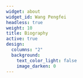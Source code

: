 ```yaml
---
widget: about
widget_id: Wang Pengfei
headless: true
weight: 10
title: Biography
active: true
design:
  columns: "2"
  background:
    text_color_light: false
    image_darken: 0
---
```

